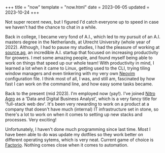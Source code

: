 +++
title = "now"
template = "now.html"
date = 2023-06-05
updated = 2023-10-24
+++

Not super recent news, but I figured I'd catch everyone up to speed in case we haven't had the
chance to chat in a while.

Back in college, I became very fond of A.I., which led to my pursuit of an A.I. masters
degree in the Netherlands, at Utrecht University (whole year of 2022). Although, 
I had to pause my studies, I had the pleasure of working at [source.ag](https://source.ag),
an incredible A.I. startup that focused on increasing productivity for growers. 
I met some amazing people, and found myself being able to work on things that speed up our
whole team! With productivity in mind, I learned a lot when it came to Linux, getting used to the CLI, 
trying tiling window managers and even tinkering with my very own [Neovim](https://neovim.io) 
configuration file. I think most of all, I was, and still am, fascinated by how fast
I can work on the command line, and how easy some tasks became.

Back to the present (mid 2023). I'm employed now (yay!). I've joined [Nitro Agro](https://agro.nitro.com.br/) as a 'Data and Digital Business Analyst',
which is a very fancy title for 'full-stack web dev'. It's been very rewarding to work on a product at a company that doesn't have
much (internal) IT infrastructure set in stone, so there's a lot to work on when it 
comes to setting up new stacks and processes. Very exciting!

Unfortunately, I haven't done much programming since last time. Most I have been able to do was update my dotfiles so they work better
on different operating sytems, which is very neat. 
Current game of choice is [Factorio](https://www.factorio.com/). Nothing comes close when it comes to automation.
